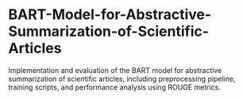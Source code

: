 # BART-Model-for-Abstractive-Summarization-of-Scientific-Articles
Implementation and evaluation of the BART model for abstractive summarization of scientific articles, including preprocessing pipeline, training scripts, and performance analysis using ROUGE metrics.
